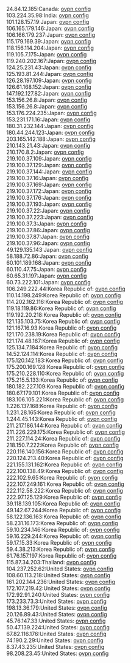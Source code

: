 24.84.12.185:Canada: [ovpn config](vpn/24_84_12_185.ovpn)  
103.224.35.98:India: [ovpn config](vpn/103_224_35_98.ovpn)  
101.128.157.19:Japan: [ovpn config](vpn/101_128_157_19.ovpn)  
106.165.179.146:Japan: [ovpn config](vpn/106_165_179_146.ovpn)  
106.166.179.237:Japan: [ovpn config](vpn/106_166_179_237.ovpn)  
115.179.169.39:Japan: [ovpn config](vpn/115_179_169_39.ovpn)  
118.156.114.204:Japan: [ovpn config](vpn/118_156_114_204.ovpn)  
119.105.7.175:Japan: [ovpn config](vpn/119_105_7_175.ovpn)  
119.240.202.167:Japan: [ovpn config](vpn/119_240_202_167.ovpn)  
124.25.231.43:Japan: [ovpn config](vpn/124_25_231_43.ovpn)  
125.193.81.244:Japan: [ovpn config](vpn/125_193_81_244.ovpn)  
126.28.197.109:Japan: [ovpn config](vpn/126_28_197_109.ovpn)  
126.61.168.152:Japan: [ovpn config](vpn/126_61_168_152.ovpn)  
147.192.127.82:Japan: [ovpn config](vpn/147_192_127_82.ovpn)  
153.156.26.8:Japan: [ovpn config](vpn/153_156_26_8.ovpn)  
153.156.26.8:Japan: [ovpn config](vpn/153_156_26_8.ovpn)  
153.176.224.235:Japan: [ovpn config](vpn/153_176_224_235.ovpn)  
153.231.171.16:Japan: [ovpn config](vpn/153_231_171_16.ovpn)  
180.31.232.144:Japan: [ovpn config](vpn/180_31_232_144.ovpn)  
180.44.244.123:Japan: [ovpn config](vpn/180_44_244_123.ovpn)  
203.165.142.188:Japan: [ovpn config](vpn/203_165_142_188.ovpn)  
210.143.21.43:Japan: [ovpn config](vpn/210_143_21_43.ovpn)  
210.170.8.2:Japan: [ovpn config](vpn/210_170_8_2.ovpn)  
219.100.37.109:Japan: [ovpn config](vpn/219_100_37_109.ovpn)  
219.100.37.129:Japan: [ovpn config](vpn/219_100_37_129.ovpn)  
219.100.37.144:Japan: [ovpn config](vpn/219_100_37_144.ovpn)  
219.100.37.16:Japan: [ovpn config](vpn/219_100_37_16.ovpn)  
219.100.37.169:Japan: [ovpn config](vpn/219_100_37_169.ovpn)  
219.100.37.172:Japan: [ovpn config](vpn/219_100_37_172.ovpn)  
219.100.37.176:Japan: [ovpn config](vpn/219_100_37_176.ovpn)  
219.100.37.193:Japan: [ovpn config](vpn/219_100_37_193.ovpn)  
219.100.37.22:Japan: [ovpn config](vpn/219_100_37_22.ovpn)  
219.100.37.223:Japan: [ovpn config](vpn/219_100_37_223.ovpn)  
219.100.37.3:Japan: [ovpn config](vpn/219_100_37_3.ovpn)  
219.100.37.86:Japan: [ovpn config](vpn/219_100_37_86.ovpn)  
219.100.37.87:Japan: [ovpn config](vpn/219_100_37_87.ovpn)  
219.100.37.96:Japan: [ovpn config](vpn/219_100_37_96.ovpn)  
49.129.135.143:Japan: [ovpn config](vpn/49_129_135_143.ovpn)  
58.188.72.86:Japan: [ovpn config](vpn/58_188_72_86.ovpn)  
60.101.189.168:Japan: [ovpn config](vpn/60_101_189_168.ovpn)  
60.110.47.75:Japan: [ovpn config](vpn/60_110_47_75.ovpn)  
60.65.31.197:Japan: [ovpn config](vpn/60_65_31_197.ovpn)  
60.73.222.101:Japan: [ovpn config](vpn/60_73_222_101.ovpn)  
106.249.222.44:Korea Republic of: [ovpn config](vpn/106_249_222_44.ovpn)  
110.14.198.249:Korea Republic of: [ovpn config](vpn/110_14_198_249.ovpn)  
114.202.162.116:Korea Republic of: [ovpn config](vpn/114_202_162_116.ovpn)  
119.18.119.86:Korea Republic of: [ovpn config](vpn/119_18_119_86.ovpn)  
119.192.20.218:Korea Republic of: [ovpn config](vpn/119_192_20_218.ovpn)  
121.135.103.75:Korea Republic of: [ovpn config](vpn/121_135_103_75.ovpn)  
121.167.16.93:Korea Republic of: [ovpn config](vpn/121_167_16_93.ovpn)  
121.170.238.19:Korea Republic of: [ovpn config](vpn/121_170_238_19.ovpn)  
121.174.48.167:Korea Republic of: [ovpn config](vpn/121_174_48_167.ovpn)  
125.134.7.184:Korea Republic of: [ovpn config](vpn/125_134_7_184.ovpn)  
14.52.124.114:Korea Republic of: [ovpn config](vpn/14_52_124_114.ovpn)  
175.120.142.183:Korea Republic of: [ovpn config](vpn/175_120_142_183.ovpn)  
175.200.169.128:Korea Republic of: [ovpn config](vpn/175_200_169_128.ovpn)  
175.210.228.110:Korea Republic of: [ovpn config](vpn/175_210_228_110.ovpn)  
175.215.5.133:Korea Republic of: [ovpn config](vpn/175_215_5_133.ovpn)  
180.182.227.109:Korea Republic of: [ovpn config](vpn/180_182_227_109.ovpn)  
180.67.179.101:Korea Republic of: [ovpn config](vpn/180_67_179_101.ovpn)  
183.106.105.221:Korea Republic of: [ovpn config](vpn/183_106_105_221.ovpn)  
1.226.137.168:Korea Republic of: [ovpn config](vpn/1_226_137_168.ovpn)  
1.231.28.165:Korea Republic of: [ovpn config](vpn/1_231_28_165.ovpn)  
1.244.45.143:Korea Republic of: [ovpn config](vpn/1_244_45_143.ovpn)  
211.217.186.144:Korea Republic of: [ovpn config](vpn/211_217_186_144.ovpn)  
211.226.229.175:Korea Republic of: [ovpn config](vpn/211_226_229_175.ovpn)  
211.227.114.24:Korea Republic of: [ovpn config](vpn/211_227_114_24.ovpn)  
218.150.7.222:Korea Republic of: [ovpn config](vpn/218_150_7_222.ovpn)  
220.116.140.156:Korea Republic of: [ovpn config](vpn/220_116_140_156.ovpn)  
220.124.213.40:Korea Republic of: [ovpn config](vpn/220_124_213_40.ovpn)  
221.155.131.162:Korea Republic of: [ovpn config](vpn/221_155_131_162.ovpn)  
222.100.138.49:Korea Republic of: [ovpn config](vpn/222_100_138_49.ovpn)  
222.102.9.65:Korea Republic of: [ovpn config](vpn/222_102_9_65.ovpn)  
222.107.249.161:Korea Republic of: [ovpn config](vpn/222_107_249_161.ovpn)  
222.112.58.222:Korea Republic of: [ovpn config](vpn/222_112_58_222.ovpn)  
222.97.125.129:Korea Republic of: [ovpn config](vpn/222_97_125_129.ovpn)  
39.118.139.105:Korea Republic of: [ovpn config](vpn/39_118_139_105.ovpn)  
49.142.67.244:Korea Republic of: [ovpn config](vpn/49_142_67_244.ovpn)  
58.122.136.163:Korea Republic of: [ovpn config](vpn/58_122_136_163.ovpn)  
58.231.16.173:Korea Republic of: [ovpn config](vpn/58_231_16_173.ovpn)  
59.10.234.146:Korea Republic of: [ovpn config](vpn/59_10_234_146.ovpn)  
59.16.229.244:Korea Republic of: [ovpn config](vpn/59_16_229_244.ovpn)  
59.17.15.33:Korea Republic of: [ovpn config](vpn/59_17_15_33.ovpn)  
59.4.38.213:Korea Republic of: [ovpn config](vpn/59_4_38_213.ovpn)  
61.76.157.197:Korea Republic of: [ovpn config](vpn/61_76_157_197.ovpn)  
115.87.34.203:Thailand: [ovpn config](vpn/115_87_34_203.ovpn)  
104.237.252.62:United States: [ovpn config](vpn/104_237_252_62.ovpn)  
108.60.113.218:United States: [ovpn config](vpn/108_60_113_218.ovpn)  
161.202.144.236:United States: [ovpn config](vpn/161_202_144_236.ovpn)  
172.107.219.42:United States: [ovpn config](vpn/172_107_219_42.ovpn)  
172.92.91.240:United States: [ovpn config](vpn/172_92_91_240.ovpn)  
173.233.73.3:United States: [ovpn config](vpn/173_233_73_3.ovpn)  
198.13.36.179:United States: [ovpn config](vpn/198_13_36_179.ovpn)  
20.126.89.43:United States: [ovpn config](vpn/20_126_89_43.ovpn)  
45.76.147.33:United States: [ovpn config](vpn/45_76_147_33.ovpn)  
50.47.139.224:United States: [ovpn config](vpn/50_47_139_224.ovpn)  
67.82.116.176:United States: [ovpn config](vpn/67_82_116_176.ovpn)  
74.190.2.29:United States: [ovpn config](vpn/74_190_2_29.ovpn)  
8.37.43.235:United States: [ovpn config](vpn/8_37_43_235.ovpn)  
98.208.23.45:United States: [ovpn config](vpn/98_208_23_45.ovpn)  
